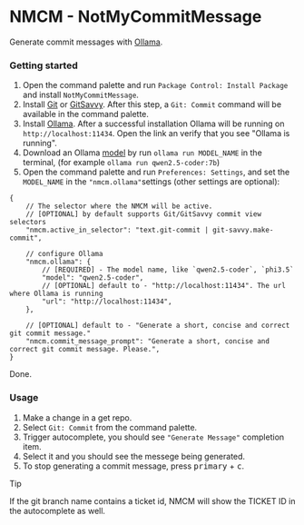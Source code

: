 # **NMCM** - NotMyCommitMessage

Generate commit messages with [Ollama](https://ollama.com/).

### Getting started

1. Open the command palette and run `Package Control: Install Package` and install `NotMyCommitMessage`.
1. Install [Git](https://packagecontrol.io/packages/Git) or [GitSavvy](https://packagecontrol.io/packages/GitSavvy). After this step, a `Git: Commit` command will be available in the command palette.
1. Install [Ollama](https://ollama.com/). After a successful installation Ollama will be running on `http://localhost:11434`. Open the link an verify that you see "Ollama is running".
1. Download an Ollama [model](https://ollama.com/search) by run `ollama run MODEL_NAME` in the terminal, (for example `ollama run qwen2.5-coder:7b`)
1. Open the command palette and run `Preferences: Settings`, and set the `MODEL_NAME` in the `"nmcm.ollama"`settings (other settings are optional):
```
{
    // The selector where the NMCM will be active.
    // [OPTIONAL] by default supports Git/GitSavvy commit view selectors
    "nmcm.active_in_selector": "text.git-commit | git-savvy.make-commit",

    // configure Ollama
    "nmcm.ollama": {
        // [REQUIRED] - The model name, like `qwen2.5-coder`, `phi3.5`
        "model": "qwen2.5-coder",
        // [OPTIONAL] default to - "http://localhost:11434". The url where Ollama is running
        "url": "http://localhost:11434",
    },

    // [OPTIONAL] default to - "Generate a short, concise and correct git commit message."
    "nmcm.commit_message_prompt": "Generate a short, concise and correct git commit message. Please.",
}
```

Done.

### Usage

1. Make a change in a get repo.
2. Select `Git: Commit` from the command palette.
3. Trigger autocomplete, you should see `"Generate Message"` completion item.
4. Select it and you should see the messege being generated.
5. To stop generating a commit message, press <kbd>primary</kbd> + <kbd>c</kbd>.

> [!TIP]
> If the git branch name contains a ticket id, NMCM will show the TICKET ID in the autocomplete as well.
